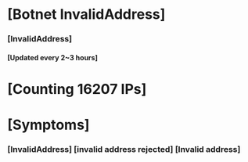 # [Botnet InvalidAddress]
### [InvalidAddress]
#### [Updated every 2~3 hours]

# [Counting 16207 IPs]

# [Symptoms] 

###   [InvalidAddress] [invalid address rejected] [Invalid address]
